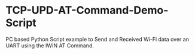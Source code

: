 # TCP-UPD-AT-Command-Demo-Script
PC based Python Script example to Send and Received Wi-Fi data over an UART using the IWIN  AT Command.
